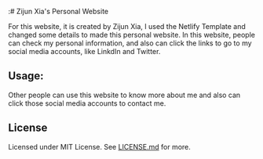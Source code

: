 :# Zijun Xia's Personal Website

For this website, it is created by Zijun Xia, I used the Netlify Template and changed some details to made this personal website. In this website, people can check my personal information, and also can click the links to go to my social media accounts, like LinkdIn and Twitter.

## Usage:

Other people can use this website to know more about me and also can click those social media accounts to contact me.


## License

Licensed under MIT License. See [LICENSE.md](LICENSE.md) for more.

